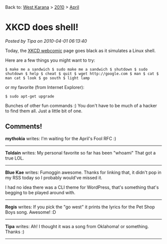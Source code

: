 Back to: [West Karana](/posts/westkarana.md) > [2010](/posts/2010/westkarana.md) > [April](./westkarana.md)
# XKCD does shell!

*Posted by Tipa on 2010-04-01 06:13:40*

Today, the [XKCD webcomic](http://xkcd.com) page goes black as it simulates a Linux shell.

Here are a few things you might want to try:

`$ make me a sandwich
$ sudo make me a sandwich
$ shutdown
$ sudo shutdown
$ help
$ cheat
$ quit
$ wget http://google.com
$ man
$ cat
$ man cat
$ look
$ go south
$ light lamp`

or my favorite (from Internet Explorer):

`$ sudo apt-get upgrade`

Bunches of other fun commands :) You don't have to be much of a hacker to find them all. Just a little bit of one.
## Comments!

**mythokia** writes: I'm waiting for the April's Fool RFC :)

---

**Toldain** writes: My personal favorite so far has been "whoami" That got a true LOL.

---

**Blue Kae** writes: Fumoggin awesome. Thanks for linking that, it didn't pop in my RSS today so I probably would've missed it.

I had no idea there was a CLI theme for WordPress, that's something that's begging to be played around with.

---

**Regis** writes: If you pick the "go west" it prints the lyrics for the Pet Shop Boys song. Awesome! :D

---

**Tipa** writes: Ah! I thought it was a song from Oklahoma! or something. Thanks :)

---

